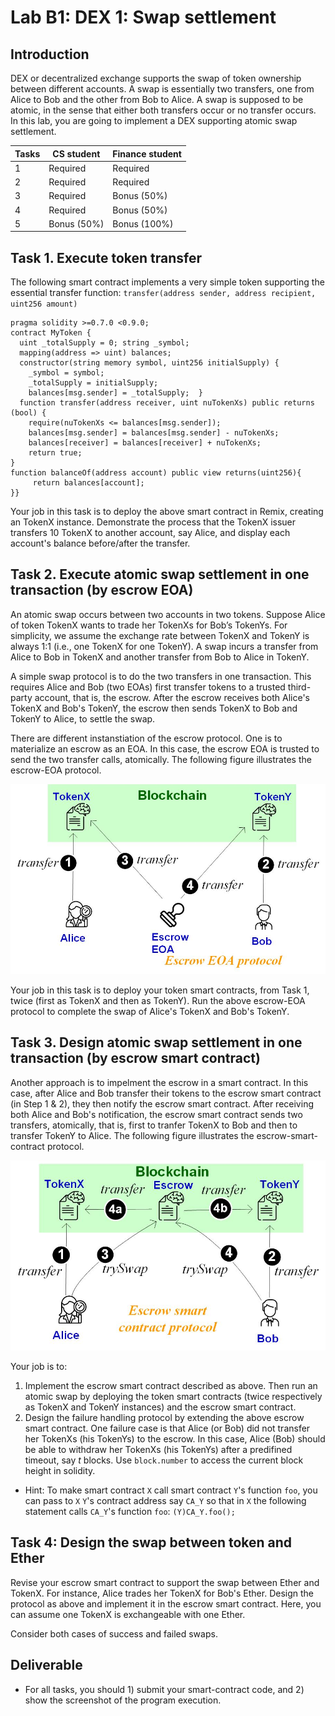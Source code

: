 Lab B1: DEX 1: Swap settlement
===

Introduction
---

DEX or decentralized exchange supports the swap of token ownership between different accounts. A swap is essentially two transfers, one from Alice to Bob and the other from Bob to Alice. A swap is supposed to be atomic, in the sense that either both transfers occur or no transfer occurs. In this lab, you are going to implement a DEX supporting atomic swap settlement.
 

| Tasks | CS student | Finance student
| --- | --- | --- |
|  1  | Required | Required |
|  2  | Required | Required |
|  3  | Required | Bonus (50%) |
|  4  | Required | Bonus (50%) |
|  5  | Bonus (50%) | Bonus (100%) |

Task 1. Execute token transfer 
---

The following smart contract implements a very simple token supporting the essential transfer function: `transfer(address sender, address recipient, uint256 amount)` 

```
pragma solidity >=0.7.0 <0.9.0; 
contract MyToken {  
  uint _totalSupply = 0; string _symbol;  
  mapping(address => uint) balances;  
  constructor(string memory symbol, uint256 initialSupply) {
    _symbol = symbol;
    _totalSupply = initialSupply;
    balances[msg.sender] = _totalSupply;  }  
  function transfer(address receiver, uint nuTokenXs) public returns (bool) {    
    require(nuTokenXs <= balances[msg.sender]);        
    balances[msg.sender] = balances[msg.sender] - nuTokenXs;    
    balances[receiver] = balances[receiver] + nuTokenXs;    
    return true;  
}
function balanceOf(address account) public view returns(uint256){
     return balances[account];
}}

```

Your job in this task is to deploy the above smart contract in Remix, creating an TokenX instance. Demonstrate the process that the TokenX issuer transfers 10 TokenX to another account, say Alice, and display each account's balance before/after the transfer.

Task 2. Execute atomic swap settlement in one transaction (by escrow EOA)
---

An atomic swap occurs between two accounts in two tokens. Suppose Alice of token TokenX wants to trade her TokenXs for Bob’s TokenYs. For simplicity, we assume the exchange rate between TokenX and TokenY is always 1:1 (i.e., one TokenX for one TokenY). A swap incurs a transfer from Alice to Bob in TokenX and another transfer from Bob to Alice in TokenY.

A simple swap protocol is to do the two transfers in one transaction. This requires Alice and Bob (two EOAs) first transfer tokens to a trusted third-party account, that is, the escrow. After the escrow receives both Alice's TokenX and Bob's TokenY, the escrow then sends TokenX to Bob and TokenY to Alice, to settle the swap. 

There are different instanstiation of the escrow protocol. One is to materialize an escrow as an EOA. In this case, the escrow EOA is trusted to send the two transfer calls, atomically. The following figure illustrates the escrow-EOA protocol.

![Contract design diagram](lab-escrow3-EOA.jpg)

Your job in this task is to deploy your token smart contracts, from Task 1, twice (first as TokenX and then as TokenY). Run the above escrow-EOA protocol to complete the swap of Alice's TokenX and Bob's TokenY. 

Task 3. Design atomic swap settlement in one transaction (by escrow smart contract)
---

Another approach is to impelment the escrow in a smart contract. In this case, after Alice and Bob transfer their tokens to the escrow smart contract (in Step 1 & 2), they then notify the escrow smart contract. After receiving both Alice and Bob's notification, the escrow smart contract sends two transfers, atomically, that is, first to tranfer TokenX to Bob and then to transfer TokenY to Alice. The following figure illustrates the escrow-smart-contract protocol.

![Contract design diagram](lab-escrow3.jpg)

Your job is to:

1. Implement the escrow smart contract described as above. Then run an atomic swap by deploying the token smart contracts (twice respectively as TokenX and TokenY instances) and the escrow smart contract.
2. Design the failure handling protocol by extending the above escrow smart contract. One failure case is that Alice (or Bob) did not transfer her TokenXs (his TokenYs) to the escrow. In this case, Alice (Bob) should be able to withdraw her TokenXs (his TokenYs) after a predifined timeout, say *t* blocks. Use `block.number` to access the current block height in solidity.

- Hint: To make smart contract `X` call smart contract `Y`'s function `foo`, you can pass to `X` `Y`'s contract address say `CA_Y` so that in `X` the following statement calls `CA_Y`'s function `foo`: `(Y)CA_Y.foo();` 

Task 4: Design the swap between token and Ether
---

Revise your escrow smart contract to support the swap between Ether and TokenX. For instance, Alice trades her TokenX for Bob's Ether. Design the protocol as above and implement it in the escrow smart contract. Here, you can assume one TokenX is exchangeable with one Ether.

Consider both cases of success and failed swaps.

Deliverable
---

- For all tasks, you should 1) submit your smart-contract code, and 2) show the screenshot of the program execution. 
